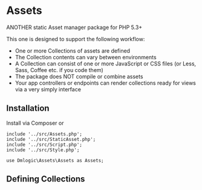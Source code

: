 Assets
======

ANOTHER static Asset manager package for PHP 5.3+

This one is designed to support the following workflow:

* One or more Collections of assets are defined
* The Collection contents can vary between environments
* A Collection can consist of one or more JavaScript or CSS files (or Less, Sass, Coffee etc. if you code them)
* The package does NOT compile or combine assets
* Your app controllers or endpoints can render collections ready for views via a very simply interface

## Installation

Install via Composer or

    include '../src/Assets.php';
    include '../src/StaticAsset.php';
    include '../src/Script.php';
    include '../src/Style.php';

    use Dmlogic\Assets\Assets as Assets;

## Defining Collections
